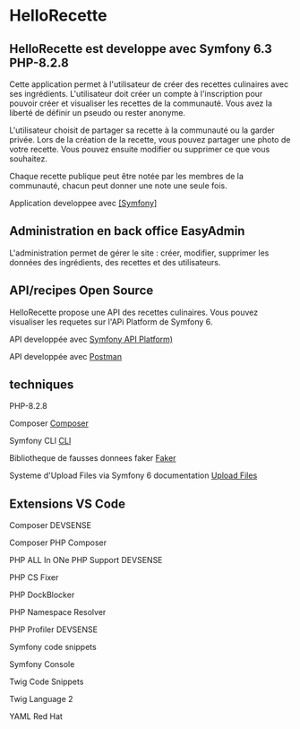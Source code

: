 # HelloRecette

## HelloRecette est developpe avec Symfony 6.3 PHP-8.2.8

Cette application permet à l'utilisateur de créer des recettes culinaires avec ses ingrédients. L'utilisateur doit créer un compte à l'inscription pour pouvoir créer et visualiser les recettes de la communauté. Vous avez la liberté de définir un pseudo ou rester anonyme.

L'utilisateur choisit de partager sa recette à la communauté ou la garder privée. Lors de la création de la recette, vous pouvez partager une photo de votre recette. Vous pouvez ensuite modifier ou supprimer ce que vous souhaitez.

Chaque recette publique peut être notée par les membres de la communauté, chacun peut donner une note une seule fois.

Application developpee avec [[Symfony]](https://symfony.com/)

## Administration en back office EasyAdmin

L'administration permet de gérer le site : créer, modifier, supprimer les données des ingrédients, des recettes et des utilisateurs.

## API/recipes Open Source

HelloRecette propose une API des recettes culinaires. Vous pouvez visualiser les requetes sur l'APi Platform de Symfony 6.

API developpée avec [Symfony API Platform)](https://symfony.com/doc/6.2/the-fast-track/fr/26-api.html#exposer-une-api-pour-les-conferences)

API developpée avec [Postman](https://www.postman.com/)

## techniques

PHP-8.2.8

Composer [Composer](https://getcomposer.org/)

Symfony CLI [CLI](https://symfony.com/download)

Bibliotheque de fausses donnees faker [Faker](https://fakerphp.github.io/)

Systeme d'Upload Files via Symfony 6 documentation [Upload Files](https://symfony.com/doc/current/controller/upload_file.html)

## Extensions VS Code

Composer DEVSENSE

Composer PHP Composer

PHP ALL In ONe PHP Support DEVSENSE

PHP CS Fixer

PHP DockBlocker

PHP Namespace Resolver

PHP Profiler DEVSENSE

Symfony code snippets

Symfony Console

Twig Code Snippets

Twig Language 2

YAML Red Hat
